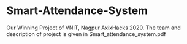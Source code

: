 # Smart-Attendance-System
Our Winning Project of VNIT, Nagpur AxixHacks 2020.
The team and description of project is given in Smart_attendance_system.pdf 
